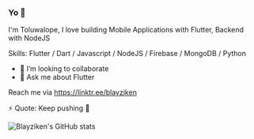 ### Yo 👋



I'm Toluwalope, I love building Mobile Applications with Flutter, Backend with NodeJS


Skills: Flutter / Dart / Javascript / NodeJS / Firebase / MongoDB /  Python


- 👯 I’m looking to collaborate
- 💬 Ask me about Flutter

Reach me via https://linktr.ee/blayziken

⚡ Quote: Keep pushing 🍷


![Blayziken's GitHub stats](https://github-readme-stats.vercel.app/api?username=blayziken&show_icons=true&theme=radical)
